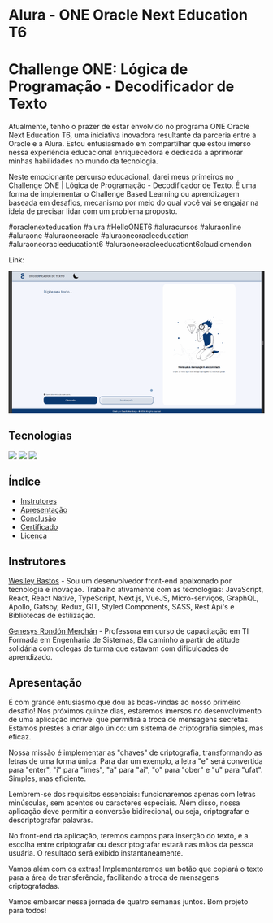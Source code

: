 # Alura - ONE Oracle Next Education T6
# Challenge ONE: Lógica de Programação - Decodificador de Texto

Atualmente, tenho o prazer de estar envolvido no programa ONE Oracle Next Education T6, uma iniciativa inovadora resultante da parceria entre a Oracle e a Alura. Estou entusiasmado em compartilhar que estou imerso nessa experiência educacional enriquecedora e dedicada a aprimorar minhas habilidades no mundo da tecnologia.

Neste emocionante percurso educacional, darei meus primeiros no Challenge ONE | Lógica de Programação - Decodificador de Texto. É uma forma de implementar o Challenge Based Learning ou aprendizagem baseada em desafios, mecanismo por meio do qual você vai se engajar na ideia de precisar lidar com um problema proposto.

#oraclenexteducation #alura #HelloONET6 #aluracursos #aluraonline #aluraone #aluraoneoracle #aluraoneoracleeducation #aluraoneoracleeducationt6 #aluraoneoracleeducationt6claudiomendon

Link: 

![](img/imagemapresentacao.gif)

## Tecnologias
<div>
  <img src="https://img.shields.io/badge/HTML-239120?style=for-the-badge&logo=html5&logoColor=white">
  <img src="https://img.shields.io/badge/CSS-239120?&style=for-the-badge&logo=css3&logoColor=white">
  <img src="https://img.shields.io/badge/JavaScript-F7DF1E?style=for-the-badge&logo=javascript&logoColor=black">
</div>

## Índice

- [Instrutores](#instrutor)
- [Apresentação](#apresentacao)
- [Conclusão](#conclusao)
- [Certificado](#certificado)
- [Licença](#licença)

## <a name="instrutor"> Instrutores </a>

[Weslley Bastos](https://github.com/weslleyabastos) - Sou um desenvolvedor front-end apaixonado por tecnologia e inovação. Trabalho ativamente com as tecnologias: JavaScript, React, React Native, TypeScript, Next.js, VueJS, Micro-serviços, GraphQL, Apollo, Gatsby, Redux, GIT, Styled Components, SASS, Rest Api's e Bibliotecas de estilização.

[Genesys Rondón Merchán](https://github.com/genesysR-dev) - Professora em curso de capacitação em TI Formada em Engenharia de Sistemas, Ela caminho a partir de atitude solidária com colegas de turma que estavam com dificuldades de aprendizado.

## <a name="apresentacao"> Apresentação </a>

É com grande entusiasmo que dou as boas-vindas ao nosso primeiro desafio! Nos próximos quinze dias, estaremos imersos no desenvolvimento de uma aplicação incrível que permitirá a troca de mensagens secretas. Estamos prestes a criar algo único: um sistema de criptografia simples, mas eficaz.

Nossa missão é implementar as "chaves" de criptografia, transformando as letras de uma forma única. Para dar um exemplo, a letra "e" será convertida para "enter", "i" para "imes", "a" para "ai", "o" para "ober" e "u" para "ufat". Simples, mas eficiente.

Lembrem-se dos requisitos essenciais: funcionaremos apenas com letras minúsculas, sem acentos ou caracteres especiais. Além disso, nossa aplicação deve permitir a conversão bidirecional, ou seja, criptografar e descriptografar palavras.

No front-end da aplicação, teremos campos para inserção do texto, e a escolha entre criptografar ou descriptografar estará nas mãos da pessoa usuária. O resultado será exibido instantaneamente.

Vamos além com os extras! Implementaremos um botão que copiará o texto para a área de transferência, facilitando a troca de mensagens criptografadas.

Vamos embarcar nessa jornada de quatro semanas juntos. Bom projeto para todos!
